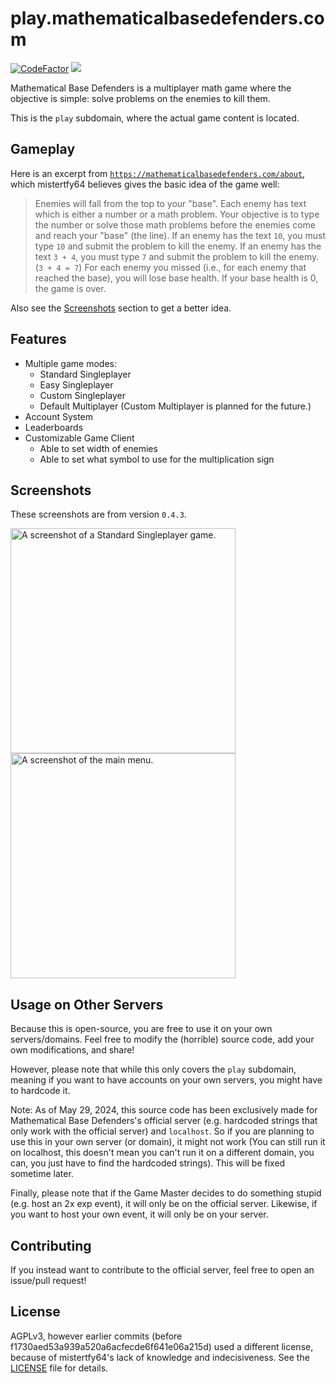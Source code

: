 # play.mathematicalbasedefenders.com
[![CodeFactor](https://www.codefactor.io/repository/github/mathematicalbasedefenders/play.mathematicalbasedefenders.com/badge)](https://www.codefactor.io/repository/github/mathematicalbasedefenders/play.mathematicalbasedefenders.com)
<img src="https://img.shields.io/badge/dynamic/json?label=Registered Users on Official Server&query=usersRegistered&url=https%3A%2F%2Fmathematicalbasedefenders.com%2Fapi%2Fmetadata">

Mathematical Base Defenders is a multiplayer math game where the objective is simple: solve problems on the enemies to kill them.

This is the `play` subdomain, where the actual game content is located.

## Gameplay
Here is an excerpt from [`https://mathematicalbasedefenders.com/about`](https://mathematicalbasedefenders.com/about), which mistertfy64 believes gives the basic idea of the game well:
> Enemies will fall from the top to your "base". Each enemy has text which is either a number or a math problem.
> Your objective is to type the number or solve those math problems before the enemies come and reach your "base" (the line).
> If an enemy has the text `10`, you must type `10` and submit the problem to kill the enemy.
> If an enemy has the text `3 + 4`, you must type `7` and submit the problem to kill the enemy. (`3 + 4 = 7`)
> For each enemy you missed (i.e., for each enemy that reached the base), you will lose base health. If your base health is 0, the game is over.

Also see the [Screenshots](https://github.com/mathematicalbasedefenders/play.mathematicalbasedefenders.com?tab=readme-ov-file#screenshots) section to get a better idea.

## Features
- Multiple game modes:
  - Standard Singleplayer
  - Easy Singleplayer
  - Custom Singleplayer
  - Default Multiplayer (Custom Multiplayer is planned for the future.)
- Account System
- Leaderboards
- Customizable Game Client
  - Able to set width of enemies
  - Able to set what symbol to use for the multiplication sign

## Screenshots
These screenshots are from version `0.4.3`.

<img src="https://storage.mistertfy64.com/playmbd-screenshots/gameplay.png" height="360" alt="A screenshot of a Standard Singleplayer game.">
<img src="https://storage.mistertfy64.com/playmbd-screenshots/main-menu.png" height="360" alt="A screenshot of the main menu.">

## Usage on Other Servers

Because this is open-source, you are free to use it on your own servers/domains. Feel free to modify the (horrible) source code, add your own modifications, and share!

However, please note that while this only covers the `play` subdomain, meaning if you want to have accounts on your own servers, you might have to hardcode it.

Note: As of May 29, 2024, this source code has been exclusively made for Mathematical Base Defenders's official server (e.g. hardcoded strings that only work with the official server) and `localhost`. So if you are planning to use this in your own server (or domain), it might not work (You can still run it on localhost, this doesn't mean you can't run it on a different domain, you can, you just have to find the hardcoded strings). This will be fixed sometime later.

Finally, please note that if the Game Master decides to do something stupid (e.g. host an 2x exp event), it will only be on the official server. Likewise, if you want to host your own event, it will only be on your server.

## Contributing
If you instead want to contribute to the official server, feel free to open an issue/pull request!

## License

AGPLv3, however earlier commits (before f1730aed53a939a520a6acfecde6f641e06a215d) used a different license, because of mistertfy64's lack of knowledge and indecisiveness. See the [LICENSE](https://github.com/mathematicalbasedefenders/play.mathematicalbasedefenders.com/blob/master/LICENSE) file for details.
